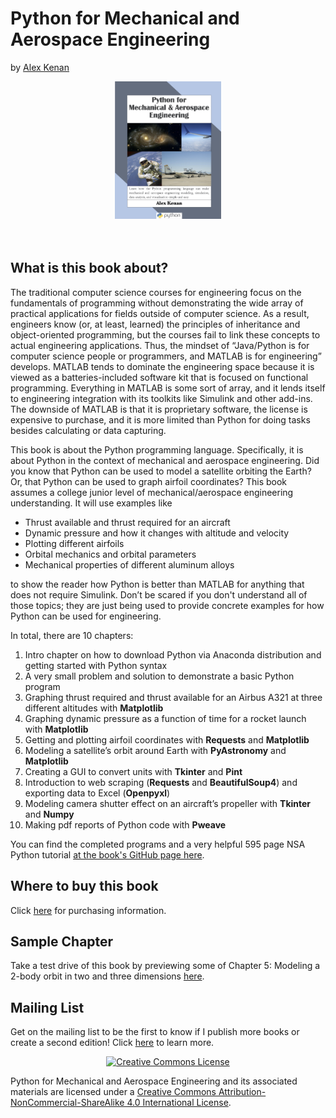# Python for Mechanical and Aerospace Engineering
by [Alex Kenan](https://pymae.github.io/about.html)

<script>
window.mobilecheck = function() {
           var check = false;
           if(window.innerWidth<768){
               check=true;
           }
           return check;
         }
                            
if(window.mobilecheck == true){
  document.write("<center><a href="https://pymae.github.io">Home</a> | 
<a href="https://pymae.github.io/buy.html">Purchasing</a> | 
<a href="https://pymae.github.io/sample.html">Chapter 5 Sample</a> |
<a href="https://pymae.github.io/about.html">About</a> | 
<a href="https://pymae.github.io/emaillist.html">Mailing List</a></center>");
}
</script>  
<!--"<center><a href="https://pymae.github.io">Home</a> | 
<a href="https://pymae.github.io/buy.html">Purchasing</a> | 
<a href="https://pymae.github.io/sample.html">Chapter 5 Sample</a> |
<a href="https://pymae.github.io/about.html">About</a> | 
<a href="https://pymae.github.io/emaillist.html">Mailing List</a></center>"-->

<center>
<img src="https://raw.githubusercontent.com/pymae/pymae.github.io/master/files/cover_page_low.jpeg" alt="Python for Mechanical and Aerospace Engineering cover page" 
     width="170px" height="220px">
</center><br><br>


## What is this book about?
The traditional computer science courses for engineering focus on the fundamentals of programming without demonstrating the wide array of practical applications for fields outside of computer science. As a result, engineers know (or, at least, learned) the principles of inheritance and object-oriented programming, but the courses fail to link these concepts to actual engineering applications. Thus, the mindset of “Java/Python is for computer science people or programmers, and MATLAB is for engineering” develops. MATLAB tends to dominate the engineering space because it is viewed as a batteries-included software kit that is focused on functional programming. Everything in MATLAB is some sort of array, and it lends itself to engineering integration with its toolkits like Simulink and other add-ins. The downside of MATLAB is that it is proprietary software, the license is expensive to purchase, and it is more limited than Python for doing tasks besides calculating or data capturing. 

This book is about the Python programming language. Specifically, it is about Python in the context of mechanical and aerospace engineering. Did you know that Python can be used to model a satellite orbiting the Earth? Or, that Python can be used to graph airfoil coordinates? This book assumes a college junior level of mechanical/aerospace engineering understanding. It will use examples like

* Thrust available and thrust required for an aircraft
* Dynamic pressure and how it changes with altitude and velocity
* Plotting different airfoils
* Orbital mechanics and orbital parameters
* Mechanical properties of different aluminum alloys

to show the reader how Python is better than MATLAB for anything that does not require Simulink. Don’t be scared if you don't understand all of those topics; they are just being used to provide concrete examples for how Python can be used for engineering.

In total, there are 10 chapters:

1.	Intro chapter on how to download Python via Anaconda distribution and getting started with Python syntax
1.  A very small problem and solution to demonstrate a basic Python program
2.	Graphing thrust required and thrust available for an Airbus A321 at three different altitudes with **Matplotlib**
3.	Graphing dynamic pressure as a function of time for a rocket launch with **Matplotlib** 
4.	Getting and plotting airfoil coordinates with **Requests** and **Matplotlib**
5.	Modeling a satellite’s orbit around Earth with **PyAstronomy** and **Matplotlib**
8.	Creating a GUI to convert units with **Tkinter** and **Pint**
6.	Introduction to web scraping (**Requests** and **BeautifulSoup4**) and exporting data to Excel (**Openpyxl**)
7.	Modeling camera shutter effect on an aircraft’s propeller with **Tkinter** and **Numpy**
9.	Making pdf reports of Python code with **Pweave**

You can find the completed programs and a very helpful 595 page NSA Python tutorial [at the book's GitHub page here](https://github.com/alexkenan/pymae).

## Where to buy this book

Click [here](https://pymae.github.io/buy.html) for purchasing information.


## Sample Chapter
Take a test drive of this book by previewing some of Chapter 5: Modeling a 2-body orbit in two and three dimensions [here](https://pymae.github.io/sample.html).

## Mailing List

Get on the mailing list to be the first to know if I publish more books or create a second edition! Click [here](https://pymae.github.io/emaillist.html) to learn more.

<center><a rel="license" href="http://creativecommons.org/licenses/by-nc-sa/4.0/"><img alt="Creative Commons License" style="border-width:0" src="https://i.creativecommons.org/l/by-nc-sa/4.0/88x31.png" /></a></center><p>Python for Mechanical and Aerospace Engineering and its associated materials are licensed under a <a rel="license" href="http://creativecommons.org/licenses/by-nc-sa/4.0/">Creative Commons Attribution-NonCommercial-ShareAlike 4.0 International License</a>.</p>
